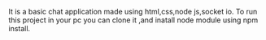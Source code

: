 It is a basic chat application made using html,css,node js,socket io.
To run this project in your pc you can clone it ,and inatall node module using npm install.
